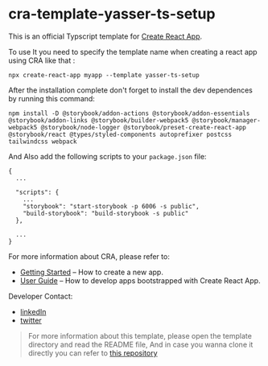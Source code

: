 # cra-template-yasser-ts-setup

This is an official Typscript template for [Create React App](https://github.com/facebook/create-react-app).

To use It you need to specify the template name when creating a react app using CRA like that :

```
npx create-react-app myapp --template yasser-ts-setup
```

After the installation complete don't forget to install the dev dependences by running this command:

```
npm install -D @storybook/addon-actions @storybook/addon-essentials @storybook/addon-links @storybook/builder-webpack5 @storybook/manager-webpack5 @storybook/node-logger @storybook/preset-create-react-app @storybook/react @types/styled-components autoprefixer postcss tailwindcss webpack
```

And Also add the following scripts to your `package.json` file:

```
{
  ...

  "scripts": {
    ...
    "storybook": "start-storybook -p 6006 -s public",
    "build-storybook": "build-storybook -s public"
  },

  ...
}
```

For more information about CRA, please refer to:

- [Getting Started](https://create-react-app.dev/docs/getting-started) – How to create a new app.
- [User Guide](https://create-react-app.dev) – How to develop apps bootstrapped with Create React App.

Developer Contact:

- [linkedIn](https://www.linkedin.com/in/yasser-belatreche-6b450620a/)
- [twitter](https://twitter.com/YasserBelatrec1)

> For more information about this template, please open the template directory and read the README file, And in case you wanna clone it directly you can refer to [this repository](https://github.com/Yasser-Belatreche/react-typescript-project-setup.git)
